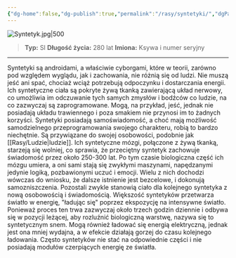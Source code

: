 ```yaml
---
{"dg-home":false,"dg-publish":true,"permalink":"/rasy/syntetyki/","dgPassFrontmatter":true}
---
```


![Syntetyk.jpg|500](/img/user/Vault/Grafiki/Lore/Syntetyk.jpg)

> **Typ:** SI
> **Długość życia:** 280 lat
> **Imiona:** Ksywa i numer seryjny

---

Syntetyki są androidami, a właściwie cyborgami, które w teorii, zarówno pod względem wyglądu, jak i zachowania, nie różnią się od ludzi. Nie muszą jeść ani spać, chociaż wciąż potrzebują odpoczynku i dostarczania energii. Ich syntetyczne ciała są pokryte żywą tkanką zawierającą układ nerwowy, co umożliwia im odczuwanie tych samych zmysłów i bodźców co ludzie, na co zazwyczaj są zaprogramowane. Mogą, na przykład, jeść, jednak nie posiadają układu trawiennego i poza smakiem nie przynosi im to żadnych korzyści. Syntetyki posiadają samoświadomość, a choć mają możliwość samodzielnego przeprogramowania swojego charakteru, robią to bardzo niechętnie. Są przywiązane do swojej osobowości, podobnie jak [[Rasy/Ludzie\|ludzie]]. Ich syntetyczne mózgi, połączone z żywą tkanką, starzeją się wolniej, co sprawia, że przeciętny syntetyk zachowuje świadomość przez około 250-300 lat. Po tym czasie biologiczna część ich mózgu umiera, a oni sami stają się zwykłymi maszynami, napędzanymi jedynie logiką, pozbawionymi uczuć i emocji. Wielu z nich dochodzi wówczas do wniosku, że dalsze istnienie jest bezcelowe, i dokonują samozniszczenia. Pozostali zwykle stanowią ciało dla kolejnego syntetyka z nową osobowością i świadomością. Większość syntetyków przetwarza światło w energię, "ładując się" poprzez ekspozycję na intensywne światło. Ponieważ proces ten trwa zazwyczaj około trzech godzin dziennie i odbywa się w pozycji leżącej, aby rozluźnić biologiczną warstwę, nazywa się to syntetycznym snem. Mogą również ładować się energią elektryczną, jednak jest ona mniej wydajna, a w efekcie działają gorzej do czasu kolejnego ładowania. Często syntetyków nie stać na odpowiednie części i nie posiadają modułów czerpiących energię ze światła.